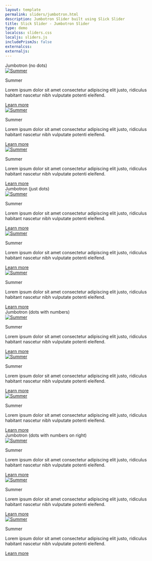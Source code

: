 ```yaml
---
layout: template
permalink: sliders/jumbotron.html
description: Jumbotron Slider built using Slick Slider
title: Slick Slider - Jumbotron Slider 
type: demo
localcss: sliders.css
localjs: sliders.js
includePrismJs: false
externalcss:
externaljs:
---
```


<div class="container">
	<div class="row">
		<div class="col-12">
			<span class="h3" id="sliderLabel1">Jumbotron (no dots)</span>
			<div class="cdc-card-slider" id="example1">
				<div class="jumbotron jumbotron-dark p-0">
					<a href="https://www.cdc.gov/"><img alt="Summer" class="w-100 p-0 img-fluid" src="https://www.cdc.gov/wcms/4.0/cdc-wp/sample-pages/seasons/beachhouse_900px.png"></a>
					<div class="jumbotron-overlay overlay-left w-33 p-3 m-5">
						<p class="display-5">Summer</p>
						<p>Lorem ipsum dolor sit amet consectetur adipiscing elit justo, ridiculus habitant nascetur nibh vulputate potenti eleifend.</p>
						<div class="text-right">
							<a class="btn btn-primary bg-primary b-primary" href="https://www.cdc.gov/" role="button">Learn more</a>
						</div>
					</div>
				</div>
				<div class="jumbotron jumbotron-dark p-0">
					<a href="https://www.cdc.gov/"><img alt="Summer" class="w-100 p-0 img-fluid" src="https://www.cdc.gov/wcms/4.0/cdc-wp/sample-pages/seasons/beachhouse_900px.png"></a>
					<div class="jumbotron-overlay overlay-right w-33 p-3 m-5">
						<p class="display-5">Summer</p>
						<p>Lorem ipsum dolor sit amet consectetur adipiscing elit justo, ridiculus habitant nascetur nibh vulputate potenti eleifend.</p>
						<div class="text-right">
							<a class="btn btn-primary bg-primary b-primary" href="https://www.cdc.gov/" role="button">Learn more</a>
						</div>
					</div>
				</div>
				<div class="jumbotron jumbotron-dark p-0">
					<a href="https://www.cdc.gov/"><img alt="Summer" class="w-100 p-0 img-fluid" src="https://www.cdc.gov/wcms/4.0/cdc-wp/sample-pages/seasons/beachhouse_900px.png"></a>
					<div class="jumbotron-overlay overlay-bottom p-3 m-0">
						<p class="display-5">Summer</p>
						<p>Lorem ipsum dolor sit amet consectetur adipiscing elit justo, ridiculus habitant nascetur nibh vulputate potenti eleifend.</p>
						<div class="text-right">
							<a class="btn btn-primary bg-primary b-primary" href="https://www.cdc.gov/" role="button">Learn more</a>
						</div>
					</div>
				</div>
			</div>
		</div>
	</div>
	<div class="row">
		<div class="col-12">
			<span class="h3" id="sliderLabel2">Jumbotron (just dots)</span>
			<div class="cdc-card-slider" id="example2">
				<div class="jumbotron jumbotron-dark p-0">
					<a href="https://www.cdc.gov/"><img alt="Summer" class="w-100 p-0 img-fluid" src="https://www.cdc.gov/wcms/4.0/cdc-wp/sample-pages/seasons/beachhouse_900px.png"></a>
					<div class="jumbotron-overlay overlay-left w-33 p-3 m-5">
						<p class="display-5">Summer</p>
						<p>Lorem ipsum dolor sit amet consectetur adipiscing elit justo, ridiculus habitant nascetur nibh vulputate potenti eleifend.</p>
						<div class="text-right">
							<a class="btn btn-primary bg-primary b-primary" href="https://www.cdc.gov/" role="button">Learn more</a>
						</div>
					</div>
				</div>
				<div class="jumbotron jumbotron-dark p-0">
					<a href="https://www.cdc.gov/"><img alt="Summer" class="w-100 p-0 img-fluid" src="https://www.cdc.gov/wcms/4.0/cdc-wp/sample-pages/seasons/beachhouse_900px.png"></a>
					<div class="jumbotron-overlay overlay-right w-33 p-3 m-5">
						<p class="display-5">Summer</p>
						<p>Lorem ipsum dolor sit amet consectetur adipiscing elit justo, ridiculus habitant nascetur nibh vulputate potenti eleifend.</p>
						<div class="text-right">
							<a class="btn btn-primary bg-primary b-primary" href="https://www.cdc.gov/" role="button">Learn more</a>
						</div>
					</div>
				</div>
				<div class="jumbotron jumbotron-dark p-0">
					<a href="https://www.cdc.gov/"><img alt="Summer" class="w-100 p-0 img-fluid" src="https://www.cdc.gov/wcms/4.0/cdc-wp/sample-pages/seasons/beachhouse_900px.png"></a>
					<div class="jumbotron-overlay overlay-right w-33 p-3 m-5">
						<p class="display-5">Summer</p>
						<p>Lorem ipsum dolor sit amet consectetur adipiscing elit justo, ridiculus habitant nascetur nibh vulputate potenti eleifend.</p>
						<div class="text-right">
							<a class="btn btn-primary bg-primary b-primary" href="https://www.cdc.gov/" role="button">Learn more</a>
						</div>
					</div>
				</div>
			</div>
		</div>
	</div>
	<div class="row">
		<div class="col-12">
			<span class="h3" id="sliderLabel3">Jumbotron (dots with numbers)</span>
			<div class="cdc-card-slider" id="example3">
				<div class="jumbotron jumbotron-dark p-0">
					<a href="https://www.cdc.gov/"><img alt="Summer" class="w-100 p-0 img-fluid" src="https://www.cdc.gov/wcms/4.0/cdc-wp/sample-pages/seasons/beachhouse_900px.png"></a>
					<div class="jumbotron-overlay overlay-left w-33 p-3 m-5">
						<p class="display-5">Summer</p>
						<p>Lorem ipsum dolor sit amet consectetur adipiscing elit justo, ridiculus habitant nascetur nibh vulputate potenti eleifend.</p>
						<div class="text-right">
							<a class="btn btn-primary bg-primary b-primary" href="https://www.cdc.gov/" role="button">Learn more</a>
						</div>
					</div>
				</div>
				<div class="jumbotron jumbotron-dark p-0">
					<a href="https://www.cdc.gov/"><img alt="Summer" class="w-100 p-0 img-fluid" src="https://www.cdc.gov/wcms/4.0/cdc-wp/sample-pages/seasons/beachhouse_900px.png"></a>
					<div class="jumbotron-overlay overlay-right w-33 p-3 m-5">
						<p class="display-5">Summer</p>
						<p>Lorem ipsum dolor sit amet consectetur adipiscing elit justo, ridiculus habitant nascetur nibh vulputate potenti eleifend.</p>
						<div class="text-right">
							<a class="btn btn-primary bg-primary b-primary" href="https://www.cdc.gov/" role="button">Learn more</a>
						</div>
					</div>
				</div>
				<div class="jumbotron jumbotron-dark p-0">
					<a href="https://www.cdc.gov/"><img alt="Summer" class="w-100 p-0 img-fluid" src="https://www.cdc.gov/wcms/4.0/cdc-wp/sample-pages/seasons/beachhouse_900px.png"></a>
					<div class="jumbotron-overlay overlay-right w-33 p-3 m-5">
						<p class="display-5">Summer</p>
						<p>Lorem ipsum dolor sit amet consectetur adipiscing elit justo, ridiculus habitant nascetur nibh vulputate potenti eleifend.</p>
						<div class="text-right">
							<a class="btn btn-primary bg-primary b-primary" href="https://www.cdc.gov/" role="button">Learn more</a>
						</div>
					</div>
				</div>
			</div>
		</div>
	</div>
	<div class="row">
		<div class="col-12">
			<span class="h3" id="sliderLabel4">Jumbotron (dots with numbers on right)</span>
			<div class="cdc-card-slider" id="example4">
				<div class="jumbotron jumbotron-dark p-0">
					<a href="https://www.cdc.gov/"><img alt="Summer" class="w-100 p-0 img-fluid" src="https://www.cdc.gov/wcms/4.0/cdc-wp/sample-pages/seasons/beachhouse_900px.png"></a>
					<div class="jumbotron-overlay overlay-left w-33 p-3 m-5">
						<p class="display-5">Summer</p>
						<p>Lorem ipsum dolor sit amet consectetur adipiscing elit justo, ridiculus habitant nascetur nibh vulputate potenti eleifend.</p>
						<div class="text-right">
							<a class="btn btn-primary bg-primary b-primary" href="https://www.cdc.gov/" role="button">Learn more</a>
						</div>
					</div>
				</div>
				<div class="jumbotron jumbotron-dark p-0">
					<a href="https://www.cdc.gov/"><img alt="Summer" class="w-100 p-0 img-fluid" src="https://www.cdc.gov/wcms/4.0/cdc-wp/sample-pages/seasons/beachhouse_900px.png"></a>
					<div class="jumbotron-overlay overlay-right w-33 p-3 m-5">
						<p class="display-5">Summer</p>
						<p>Lorem ipsum dolor sit amet consectetur adipiscing elit justo, ridiculus habitant nascetur nibh vulputate potenti eleifend.</p>
						<div class="text-right">
							<a class="btn btn-primary bg-primary b-primary" href="https://www.cdc.gov/" role="button">Learn more</a>
						</div>
					</div>
				</div>
				<div class="jumbotron jumbotron-dark p-0">
					<a href="https://www.cdc.gov/"><img alt="Summer" class="w-100 p-0 img-fluid" src="https://www.cdc.gov/wcms/4.0/cdc-wp/sample-pages/seasons/beachhouse_900px.png"></a>
					<div class="jumbotron-overlay overlay-right w-33 p-3 m-5">
						<p class="display-5">Summer</p>
						<p>Lorem ipsum dolor sit amet consectetur adipiscing elit justo, ridiculus habitant nascetur nibh vulputate potenti eleifend.</p>
						<div class="text-right">
							<a class="btn btn-primary bg-primary b-primary" href="https://www.cdc.gov/" role="button">Learn more</a>
						</div>
					</div>
				</div>
			</div>
		</div>
	</div>
</div>

<script>
	window.addEventListener( 'DOMContentLoaded', function() {
        ( function( $ ) {
  
           slickInit( '#example1', {
                'sliderType': 'jumbotron',
                'bodyClass': '',        
                'ariaLabel': '',
                'centerMode': false,
                'lazyLoad': 'ondemand',
                'ariaLabelTarget': 'sliderLabel1',
                'responsive': [ 
                    { 'breakpoint': 1200, 'settings': { 'slidesToShow': 1, 'slidesToScroll': 1 } },         
                    { 'breakpoint': 992, 'settings': { 'slidesToShow': 1, 'slidesToScroll': 1 } },
                    { 'breakpoint': 768, 'settings': { 'slidesToShow': 1, 'slidesToScroll': 1 } },          
                    { 'breakpoint': 576, 'settings': { 'slidesToShow': 1, 'slidesToScroll': 1 } },
                    { 'breakpoint': 0, 'settings': { 'slidesToShow': 1, 'slidesToScroll': 1, 'centerPadding': '20px' } }
                ]
            } );
            
            slickInit( '#example2', {
                'sliderType': 'jumbotron',
                'bodyClass': '',        
                'ariaLabel': '',
                'centerMode': false,
                'arrows': false,
                'dotsClass': 'slick-dots slick-dots-outline',
                'ariaLabelTarget': 'sliderLabel2',
                'callback': function( t, defaults  ) {
                    console.log( t, defaults )
                },
                'responsive': [ 
                    { 'breakpoint': 1200, 'settings': { 'slidesToShow': 1, 'slidesToScroll': 1 } },         
                    { 'breakpoint': 992, 'settings': { 'slidesToShow': 1, 'slidesToScroll': 1 } },
                    { 'breakpoint': 768, 'settings': { 'slidesToShow': 1, 'slidesToScroll': 1 } },          
                    { 'breakpoint': 576, 'settings': { 'slidesToShow': 1, 'slidesToScroll': 1 } },
                    { 'breakpoint': 0, 'settings': { 'slidesToShow': 1, 'slidesToScroll': 1, 'centerPadding': '20px' } }
                ]
            } );
            
            slickInit( '#example3', {
                'sliderType': 'jumbotron',
                'bodyClass': '',        
                'ariaLabel': '',
                'centerMode': false,
                'arrows': false,
                'dotsClass': 'slick-dots slick-dots-outline slick-dots-numbers',
                'ariaLabelTarget': 'sliderLabel3',
                'callback': function( t, defaults  ) {
                    $( '.slick-dots li' ).css( { 'height': 'auto'} ).find( 'button' ).css( 'line-height', '1' );
                },
                'responsive': [ 
                    { 'breakpoint': 1200, 'settings': { 'slidesToShow': 1, 'slidesToScroll': 1 } },         
                    { 'breakpoint': 992, 'settings': { 'slidesToShow': 1, 'slidesToScroll': 1 } },
                    { 'breakpoint': 768, 'settings': { 'slidesToShow': 1, 'slidesToScroll': 1 } },          
                    { 'breakpoint': 576, 'settings': { 'slidesToShow': 1, 'slidesToScroll': 1 } },
                    { 'breakpoint': 0, 'settings': { 'slidesToShow': 1, 'slidesToScroll': 1, 'centerPadding': '20px' } }
                ]
            } );
            
            slickInit( '#example4', {
                'sliderType': 'jumbotron',
                'bodyClass': '',        
                'ariaLabel': '',
                'centerMode': false,
                'arrows': false,
                'dotsClass': 'slick-dots slick-dots-outline slick-dots-numbers slick-dots-right',
                'ariaLabelTarget': 'sliderLabel4',
                'callback': function( t, defaults  ) {
                    $( '.slick-dots li' ).css( { 'height': 'auto'} ).find( 'button' ).css( 'line-height', '1' );
                },
                'responsive': [ 
                    { 'breakpoint': 1200, 'settings': { 'slidesToShow': 1, 'slidesToScroll': 1 } },         
                    { 'breakpoint': 992, 'settings': { 'slidesToShow': 1, 'slidesToScroll': 1 } },
                    { 'breakpoint': 768, 'settings': { 'slidesToShow': 1, 'slidesToScroll': 1 } },          
                    { 'breakpoint': 576, 'settings': { 'slidesToShow': 1, 'slidesToScroll': 1 } },
                    { 'breakpoint': 0, 'settings': { 'slidesToShow': 1, 'slidesToScroll': 1, 'centerPadding': '20px' } }
                ]
            } );

  
        } )( jQuery );
    } );
</script>